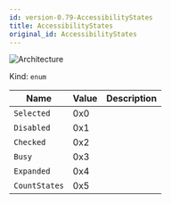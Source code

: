 ```yaml
---
id: version-0.79-AccessibilityStates
title: AccessibilityStates
original_id: AccessibilityStates
---
```


![Architecture](https://img.shields.io/badge/architecture-old_only-yellow)

Kind: `enum`

| Name |  Value | Description |
|--|--|--|
|`Selected` | 0x0  |  |
|`Disabled` | 0x1  |  |
|`Checked` | 0x2  |  |
|`Busy` | 0x3  |  |
|`Expanded` | 0x4  |  |
|`CountStates` | 0x5  |  |
